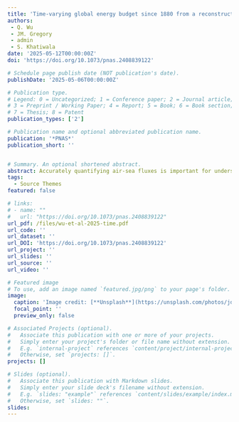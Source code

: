 ```yaml
---
title: 'Time-varying global energy budget since 1880 from a reconstruction of ocean warming'
authors:
 - Q. Wu
 - JM. Gregory
 - admin
 - S. Khatiwala
date: '2025-05-12T00:00:00Z'
doi: 'https://doi.org/10.1073/pnas.2408839122'

# Schedule page publish date (NOT publication's date).
publishDate: '2025-05-06T00:00:00Z'

# Publication type.
# Legend: 0 = Uncategorized; 1 = Conference paper; 2 = Journal article;
# 3 = Preprint / Working Paper; 4 = Report; 5 = Book; 6 = Book section;
# 7 = Thesis; 8 = Patent
publication_types: ['2']

# Publication name and optional abbreviated publication name.
publication: '*PNAS*'
publication_short: ''


# Summary. An optional shortened abstract.
abstract: Accurately quantifying air-sea fluxes is important for understanding air-sea interactions and improving coupled weather and climate systems. This study introduces a probabilistic framework to represent the highly variable nature of air-sea fluxes, which is missing in deterministic bulk algorithms. Assuming Gaussian distributions conditioned on the input variables, we use artificial neural networks and eddy-covariance measurement data to estimate the mean and variance by minimizing negative log-likelihood loss. The trained neural networks provide alternative mean flux estimates to existing bulk algorithms, and quantify the uncertainty around the mean estimates. Stochastic parameterization of air-sea turbulent fluxes can be constructed by sampling from the predicted distributions. Tests in a single-column forced upper-ocean model suggest that changes in flux algorithms influence sea surface temperature and mixed layer depth seasonally. The ensemble spread in stochastic runs is most pronounced during spring restratification.
tags:
  - Source Themes
featured: false

# links:
# - name: ""
#   url: "https://doi.org/10.1073/pnas.2408839122"
url_pdf: /files/wu-et-al-2025-time.pdf
url_code: ''
url_dataset: ''
url_DOI: 'https://doi.org/10.1073/pnas.2408839122'
url_project: ''
url_slides: ''
url_source: ''
url_video: ''

# Featured image
# To use, add an image named `featured.jpg/png` to your page's folder.
image:
  caption: 'Image credit: [**Unsplash**](https://unsplash.com/photos/jdD8gXaTZsc)'
  focal_point: ''
  preview_only: false

# Associated Projects (optional).
#   Associate this publication with one or more of your projects.
#   Simply enter your project's folder or file name without extension.
#   E.g. `internal-project` references `content/project/internal-project/index.md`.
#   Otherwise, set `projects: []`.
projects: []

# Slides (optional).
#   Associate this publication with Markdown slides.
#   Simply enter your slide deck's filename without extension.
#   E.g. `slides: "example"` references `content/slides/example/index.md`.
#   Otherwise, set `slides: ""`.
slides:
---
```

